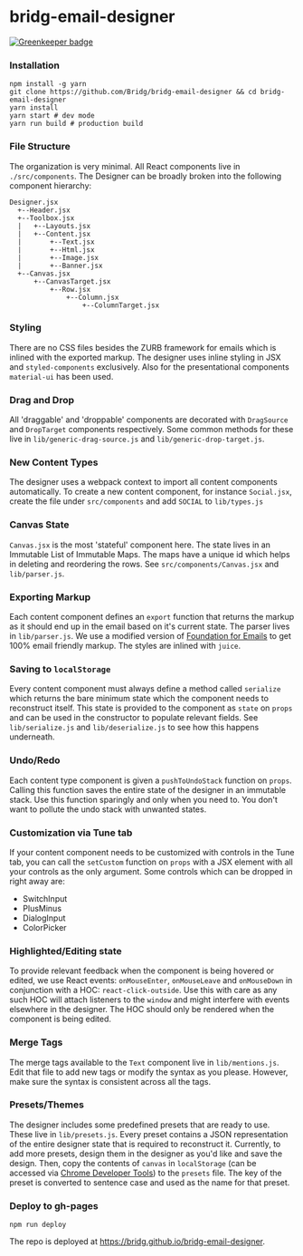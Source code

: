 # bridg-email-designer

[![Greenkeeper badge](https://badges.greenkeeper.io/f0rr0/bridg-email-designer.svg?token=c2bbba7ea5338cba75d84944c543983ad36969db5c45343fb2ffc4e4967ff7c4&ts=1533434825439)](https://greenkeeper.io/)

### Installation

```
npm install -g yarn
git clone https://github.com/Bridg/bridg-email-designer && cd bridg-email-designer
yarn install
yarn start # dev mode
yarn run build # production build
```

### File Structure
The organization is very minimal. All React components live in `./src/components`. The Designer can be broadly broken into the following component hierarchy:

```
Designer.jsx
  +--Header.jsx
  +--Toolbox.jsx
  |   +--Layouts.jsx
  |   +--Content.jsx
  |       +--Text.jsx
  |       +--Html.jsx
  |       +--Image.jsx
  |       +--Banner.jsx
  +--Canvas.jsx
      +--CanvasTarget.jsx
          +--Row.jsx
              +--Column.jsx
                  +--ColumnTarget.jsx
```
### Styling
There are no CSS files besides the ZURB framework for emails which is inlined with the exported markup. The designer uses inline styling in JSX and `styled-components` exclusively. Also for the presentational components `material-ui` has been used.

### Drag and Drop
All 'draggable' and 'droppable' components are decorated with `DragSource` and `DropTarget` components respectively. Some common methods for these live in `lib/generic-drag-source.js` and `lib/generic-drop-target.js`.

### New Content Types
The designer uses a webpack context to import all content components automatically. To create a new content component, for instance `Social.jsx`, create the file under `src/components` and add `SOCIAL` to `lib/types.js`

### Canvas State
`Canvas.jsx` is the most 'stateful' component here. The state lives in an Immutable List of Immutable Maps. The maps have a unique id which helps in deleting and reordering the rows. See `src/components/Canvas.jsx` and `lib/parser.js`.

### Exporting Markup
Each content component defines an `export` function that returns the markup as it should end up in the email based on it's current state. The parser lives in `lib/parser.js`. We use a modified version of [Foundation for Emails](http://foundation.zurb.com/emails.html) to get 100% email friendly markup. The styles are inlined with `juice`.

### Saving to `localStorage`
Every content component must always define a method called `serialize` which returns the bare minimum state which the component needs to reconstruct itself. This state is provided to the component as `state` on `props` and can be used in the constructor to populate relevant fields. See `lib/serialize.js` and `lib/deserialize.js` to see how this happens underneath.

### Undo/Redo
Each content type component is given a `pushToUndoStack` function on `props`. Calling this function saves the entire state of the designer in an immutable stack. Use this function sparingly and only when you need to. You don't want to pollute the undo stack with unwanted states.

### Customization via Tune tab
If your content component needs to be customized with controls in the Tune tab, you can call the `setCustom` function on `props` with a JSX element with all your controls as the only argument. Some controls which can be dropped in right away are:
* SwitchInput
* PlusMinus
* DialogInput
* ColorPicker

### Highlighted/Editing state
To provide relevant feedback when the component is being hovered or edited, we use React events: `onMouseEnter`, `onMouseLeave` and `onMouseDown` in conjunction with a HOC: `react-click-outside`. Use this with care as any such HOC will attach listeners to the `window` and might interfere with events elsewhere in the designer. The HOC should only be rendered when the component is being edited.

### Merge Tags
The merge tags available to the `Text` component live in `lib/mentions.js`. Edit that file to add new tags or modify the syntax as you please. However, make sure the syntax is consistent across all the tags.

### Presets/Themes
The designer includes some predefined presets that are ready to use. These live in `lib/presets.js`. Every preset contains a JSON representation of the entire designer state that is required to reconstruct it. Currently, to add more presets, design them in the designer as you'd like and save the design. Then, copy the contents of `canvas` in `localStorage` (can be accessed via [Chrome Developer Tools](https://developers.google.com/web/tools/chrome-devtools/manage-data/local-storage)) to the `presets` file. The key of the preset is converted to sentence case and used as the name for that preset.

### Deploy to gh-pages
```
npm run deploy
```
The repo is deployed at https://bridg.github.io/bridg-email-designer.
